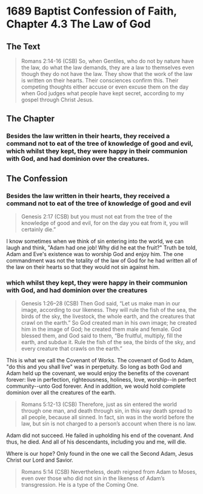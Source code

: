 # 1689 Baptist Confession of Faith, Chapter 4.3 The Law of God

## The Text

>Romans 2:14-16 (CSB) So, when Gentiles, who do not by nature have the law, do what the law demands, they are a law to themselves even though they do not have the law. They show that the work of the law is written on their hearts. Their consciences confirm this. Their competing thoughts either accuse or even excuse them on the day when God judges what people have kept secret, according to my gospel through Christ Jesus.

## The Chapter

### Besides the law written in their hearts, they received a command not to eat of the tree of knowledge of good and evil, which whilst they kept, they were happy in their communion with God, and had dominion over the creatures.

## The Confession

### Besides the law written in their hearts, they received a command not to eat of the tree of knowledge of good and evil

>Genesis 2:17 (CSB) but you must not eat from the tree of the knowledge of good and evil, for on the day you eat from it, you will certainly die.”

I know sometimes when we think of sin entering into the world, we can laugh and think, "Adam had one job! Why did he eat the fruit?" Truth be told, Adam and Eve's existence was to worship God and enjoy him. The one commandment was not the totality of the law of God for he had written all of the law on their hearts so that they would not sin against him.

### which whilst they kept, they were happy in their communion with God, and had dominion over the creatures

>Genesis 1:26–28 (CSB) Then God said, “Let us make man in our image, according to our likeness. They will rule the fish of the sea, the birds of the sky, the livestock, the whole earth, and the creatures that crawl on the earth.” So God created man in his own image; he created him in the image of God; he created them male and female. God blessed them, and God said to them, “Be fruitful, multiply, fill the earth, and subdue it. Rule the fish of the sea, the birds of the sky, and every creature that crawls on the earth.”

This is what we call the Covenant of Works. The covenant of God to Adam, "do this and you shall live" was in perpetuity. So long as both God and Adam held up the covenant, we would enjoy the benefits of the covenant forever: live in perfection, righteousness, holiness, love, worship--in perfect community--unto God forever. And in addition, we would hold complete dominion over all the creatures of the earth.

>Romans 5:12-13 (CSB) Therefore, just as sin entered the world through one man, and death through sin, in this way death spread to all people, because all sinned. In fact, sin was in the world before the law, but sin is not charged to a person’s account when there is no law.

Adam did not succeed. He failed in upholding his end of the covenant. And thus, he died. And all of his descendants, including you and me, will die.

Where is our hope? Only found in the one we call the Second Adam, Jesus Christ our Lord and Savior.

>Romans 5:14 (CSB) Nevertheless, death reigned from Adam to Moses, even over those who did not sin in the likeness of Adam’s transgression. He is a type of the Coming One.
